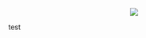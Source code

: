 <p align="center"><img src="https://github.com/morrowdigital/classy-mall/blob/master/assets/img/square.png" /></p>
test
